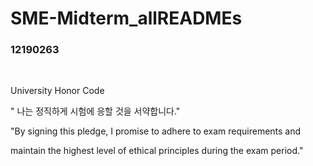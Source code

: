 # SME-Midterm_allREADMEs

### 12190263


</br>

 University Honor Code

" 나는 정직하게 시험에 응할 것을 서약합니다."

"By signing this pledge, I promise to adhere to exam requirements and

maintain the highest level of ethical principles during the exam period."
